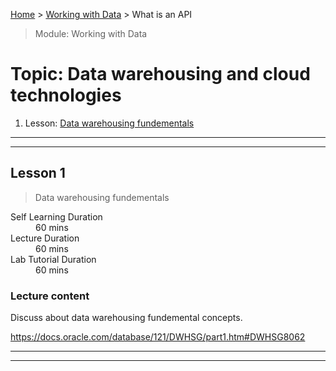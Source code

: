 [Home](../README.md) > [Working with Data](./README.md) > What is an API

> Module: Working with Data

# Topic: Data warehousing and cloud technologies

1. Lesson: [Data warehousing fundementals](#lesson-1)

---

---

## Lesson 1

> Data warehousing fundementals

<dl>
<dt>Self Learning Duration</dt>
<dd>60 mins</dd>
<dt>Lecture Duration</dt>
<dd>60 mins</dd>
<dt>Lab Tutorial Duration</dt>
<dd>60 mins</dd>
</dl>

### Lecture content

Discuss about data warehousing fundemental concepts.

https://docs.oracle.com/database/121/DWHSG/part1.htm#DWHSG8062

---

---

